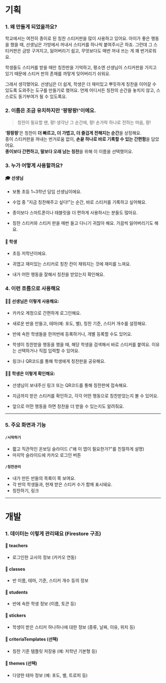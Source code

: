 # 기획
###  1. 왜 만들게 되었을까요?

학교에서는 여전히 종이로 된 칭찬 스티커판을 많이 사용하고 있어요. 
아이가 좋은 행동을 했을 때, 선생님은 가방에서 꺼내서 스티커를 하나씩 붙여주시곤 하죠. 
그런데 그 스티커판은 금방 구겨지고, 잃어버리기 쉽고, 무엇보다도 매번 꺼내 쓰는 게 꽤 번거로워요.

학생들도 스티커를 받을 때만 칭찬판을 기억하고, 평소엔 선생님이 스티커판을 가지고 있기 때문에 스티커 판의 존재를 까맣게 잊어버리기 쉬워요.

그래서 생각했어요.
선생님은 더 쉽게, 학생은 더 재미있고 뿌듯하게 칭찬을 이어갈 수 있도록 도와주는 도구를 만들기로 했어요. 
언제 어디서든 칭찬의 순간을 놓치지 않고, 스스로도 동기부여가 될 수 있도록요.


### 2. 이름은 조금 유치하지만 '팡팡팡!'이에요.

> 칭찬이 필요할 땐, 팡!
> 생각난 그 순간에, 팡!
> 손가락 하나로 전하는 마음, 팡!

‘**팡팡팡**’은 칭찬이 **더 빠르고, 더 가볍고, 더 즐겁게 전해지는 순간**을 상징해요.  
종이 스티커판을 꺼내는 번거로움 없이, **손끝 하나로 바로 기록할 수 있는 간편함**을 담았어요.  
**종이보다 간편하고, 말보다 오래 남는 칭찬**을 위해 이 이름을 선택했어요.

### 3. 누가 어떻게 사용할까요?

#### 🎓 선생님 

- 보통 초등 1~3학년 담임 선생님이에요.

- 수업 중 "지금 칭찬해주고 싶다!"는 순간, 바로 스티커를 기록하고 싶어해요.

- 종이보다 스마트폰이나 태블릿을 더 편하게 사용하시는 분들도 많아요.

- 칭찬 스티커와 스티커 판을 매번 들고 다니기 귀찮아 해요. 가끔씩 잃어버리기도 해요.


#### 🧒 학생 

- 초등 저학년이에요.

- 귀엽고 재미있는 스티커로 칭찬 칸이 채워지는 것에 재미를 느껴요.

- 내가 어떤 행동을 잘해서 칭찬을 받았는지 확인해요.



### 4. 이런 흐름으로 사용해요

#### 👩‍🏫 선생님은 이렇게 사용해요:

- 카카오 계정으로 간편하게 로그인해요.

- 새로운 반을 만들고, 테마(예: 포도, 별), 칭찬 기준, 스티커 개수를 설정해요.

- 반에 속한 학생들을 한꺼번에 등록하거나, 개별 등록할 수도 있어요.

- 학생이 칭찬받을 행동을 했을 때, 해당 학생을 검색해서 바로 스티커를 붙여요. 이유는 선택하거나 직접 입력할 수 있어요.

- 링크나 QR코드를 통해 학생에게 칭찬판을 공유해요.


#### 🧑‍🎓 학생은 이렇게 확인해요:

- 선생님이 보내주신 링크 또는 QR코드를 통해 칭찬판에 접속해요.

- 지금까지 받은 스티커를 확인하고, 각각 어떤 행동으로 칭찬받았는지 볼 수 있어요.

- 앞으로 어떤 행동을 하면 칭찬을 더 받을 수 있는지도 알려줘요.


---

### 5. 주요 화면과 기능

#### `/시작하기`

- 짧고 직관적인 온보딩 슬라이드 ("왜 이 앱이 필요한가?"를 친절하게 설명)
- 마지막 슬라이드에 카카오 로그인 버튼


#### `/칭찬관리`

- 내가 만든 반들의 목록이 쭉 보여요.
- 각 반의 학생들과, 현재 받은 스티커 수가 함께 표시돼요.
- 칭찬하기, 링크


---


# 개발
### 1. 데이터는 이렇게 관리돼요 (Firestore 구조)

#### 📁 teachers

- 로그인한 교사의 정보 (카카오 연동)

#### 📁 classes

- 반 이름, 테마, 기준, 스티커 개수 등의 정보

#### 📁 students

- 반에 속한 학생 정보 (이름, 토큰 등)

#### 📁 stickers

- 학생이 받은 스티커 하나하나에 대한 정보 (종류, 날짜, 이유, 위치 등)

#### 📁 criteriaTemplates (선택)

- 칭찬 기준 템플릿 저장용 (예: 저학년 기본형 등)

#### 📁 themes (선택)

- 다양한 테마 정보 (예: 포도, 별, 트로피 등)
